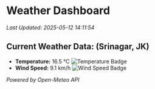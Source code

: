 
# Weather Dashboard

_Last Updated: 2025-05-12 14:11:54_

## Current Weather Data: (Srinagar, JK)
- **Temperature:** 16.5 °C ![Temperature Badge](https://img.shields.io/badge/Temperature-Low%20Temp-blue)
- **Wind Speed:** 9.1 km/h ![Wind Speed Badge](https://img.shields.io/badge/Wind%20Speed-Light%20Wind-blue)

*Powered by Open-Meteo API*

